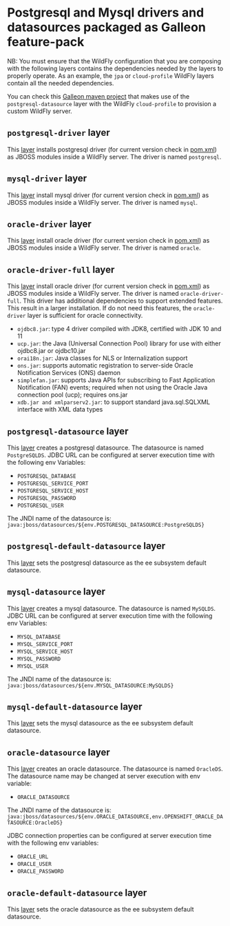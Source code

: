 Postgresql and Mysql drivers and datasources packaged as Galleon feature-pack
==============================================================================

NB: You must ensure that the WildFly configuration that you are composing with the following 
layers contains the dependencies needed by the layers to properly operate. As an example, the `jpa` or `cloud-profile` WildFly layers 
contain all the needed dependencies.

You can check this [Galleon maven project](https://github.com/wildfly/wildfly-s2i/wildfly-modules/jboss/container/wildfly/galleon/artifacts/opt/jboss/container/wildfly/galleon/definitions/cloud-profile-postgresql) 
that makes use of the `postgresql-datasource` layer with the WildFly `cloud-profile` to provision a custom WildFly server.

`postgresql-driver` layer
---------------------------------
This [layer](src/main/resources/layers/standalone/postgresql-driver/layer-spec.xml) installs postgresql driver (for current version check in [pom.xml](pom.xml)) as JBOSS modules inside a WildFly server.
The driver is named `postgresql`.

`mysql-driver` layer
---------------------------------
This [layer](src/main/resources/layers/standalone/mysql-driver/layer-spec.xml) install mysql driver (for current version check in [pom.xml](pom.xml)) as JBOSS modules inside a WildFly server.
The driver is named `mysql`.

`oracle-driver` layer
---------------------------------
This [layer](src/main/resources/layers/standalone/oracle-driver/layer-spec.xml) install oracle driver (for current version check in [pom.xml](pom.xml)) as JBOSS modules inside a WildFly server.
The driver is named `oracle`.

`oracle-driver-full` layer
---------------------------------
This [layer](src/main/resources/layers/standalone/oracle-driver-full/layer-spec.xml) install oracle driver (for current version check in [pom.xml](pom.xml)) as JBOSS modules inside a WildFly server. The driver is named `oracle-driver-full`. This driver has additional dependencies to support extended features. This result in a larger installation. If do not need this features, the `oracle-driver` layer is sufficient for oracle connectivity.  

* `ojdbc8.jar`: type 4 driver compiled with JDK8, certified with JDK 10 and 11
* `ucp.jar`: the Java (Universal Connection Pool) library for use with either ojdbc8.jar or ojdbc10.jar
* `orai18n.jar`: Java classes for NLS or Internalization support
* `ons.jar`: supports automatic registration to server-side Oracle Notification Services (ONS) daemon
* `simplefan.jar`: supports Java APIs for subscribing to Fast Application Notification (FAN) events; required when not using the Oracle Java connection pool (ucp); requires ons.jar
* `xdb.jar and xmlparserv2.jar`: to support standard java.sql.SQLXML interface with XML data types

`postgresql-datasource` layer
---------------------------------
This [layer](src/main/resources/layers/standalone/postgresql-datasource/layer-spec.xml) creates a postgresql datasource.
The datasource is named `PostgreSQLDS`. JDBC URL can be configured at server execution time with the following env Variables:

* `POSTGRESQL_DATABASE`
* `POSTGRESQL_SERVICE_PORT`
* `POSTGRESQL_SERVICE_HOST`
* `POSTGRESQL_PASSWORD`
* `POSTGRESQL_USER`

The JNDI name of the datasource is: `java:jboss/datasources/${env.POSTGRESQL_DATASOURCE:PostgreSQLDS}`

`postgresql-default-datasource` layer
---------------------------------
This [layer](src/main/resources/layers/standalone/postgresql-default-datasource/layer-spec.xml) sets the postgresql datasource as the
ee subsystem default datasource.

`mysql-datasource` layer
---------------------------------
This [layer](src/main/resources/layers/standalone/mysql-datasource/layer-spec.xml) creates a mysql datasource.
The datasource is named `MySQLDS`. JDBC URL can be configured at server execution time with the following env Variables:

* `MYSQL_DATABASE`
* `MYSQL_SERVICE_PORT`
* `MYSQL_SERVICE_HOST`
* `MYSQL_PASSWORD`
* `MYSQL_USER`

The JNDI name of the datasource is: `java:jboss/datasources/${env.MYSQL_DATASOURCE:MySQLDS}`

`mysql-default-datasource` layer
---------------------------------
This [layer](src/main/resources/layers/standalone/mysql-default-datasource/layer-spec.xml) sets the mysql datasource as the
ee subsystem default datasource.

`oracle-datasource` layer
---------------------------------
This [layer](src/main/resources/layers/standalone/oracle-datasource/layer-spec.xml) creates an oracle datasource.
The datasource is named `OracleDS`. The datasource name may be changed at server execution with env variable:

* `ORACLE_DATASOURCE`

The JNDI name of the datasource is: `java:jboss/datasources/${env.ORACLE_DATASOURCE,env.OPENSHIFT_ORACLE_DATASOURCE:OracleDS}`

JDBC connection properties can be configured at server execution time with the following env variables:

* `ORACLE_URL`
* `ORACLE_USER`
* `ORACLE_PASSWORD`

`oracle-default-datasource` layer
---------------------------------
This [layer](src/main/resources/layers/standalone/oracle-default-datasource/layer-spec.xml) sets the oracle datasource as the
ee subsystem default datasource.
